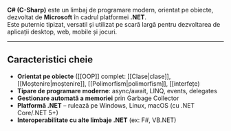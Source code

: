 
**C# (C-Sharp)** este un limbaj de programare modern, orientat pe obiecte, dezvoltat de **Microsoft** în cadrul platformei **.NET**.  
Este puternic tipizat, versatil și utilizat pe scară largă pentru dezvoltarea de aplicații desktop, web, mobile și jocuri.

---

## Caracteristici cheie

- **Orientat pe obiecte** ([[OOP]] complet: [[Clase|clase]], [[Moștenire|moștenire]], [[Polimorfism|polimorfism]], [[interfețe)
- **Tipare de programare moderne**: async/await, LINQ, events, delegates
- **Gestionare automată a memoriei** prin Garbage Collector
- **Platformă .NET** – rulează pe Windows, Linux, macOS (cu .NET Core/.NET 5+)
- **Interoperabilitate cu alte limbaje .NET** (ex: F#, VB.NET)